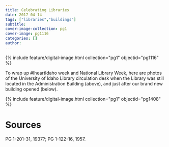 ```yaml
---
title: Celebrating Libraries
date: 2017-04-14
tags: ["libraries","buildings"]
subtitle: 
cover-image-collection: pg1
cover-image: pg1116
categories: []
author: 
---
```


{% include feature/digital-image.html collection="pg1" objectid="pg1116" %}

To wrap up #IheartIdaho week and National Library Week, here are photos of the University of Idaho Library circulation desk when the Library was still located in the Administration Building (above), and just after our brand new building opened (below).

{% include feature/digital-image.html collection="pg1" objectid="pg1408" %}

# Sources

PG 1-201-31, 1937?; PG 1-122-16, 1957.
